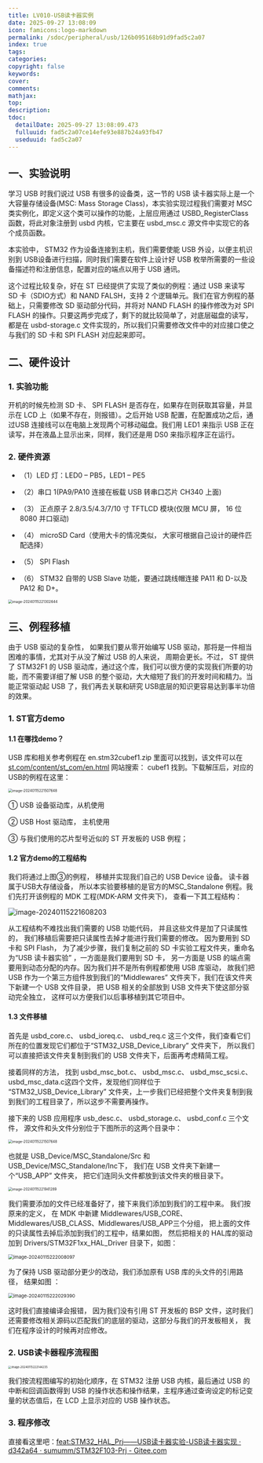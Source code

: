 ```yaml
---
title: LV010-USB读卡器实例
date: 2025-09-27 13:08:09
icon: famicons:logo-markdown
permalink: /sdoc/peripheral/usb/126b095168b91d9fad5c2a07
index: true
tags:
categories:
copyright: false
keywords:
cover:
comments:
mathjax:
top:
description:
tdoc:
  detailDate: 2025-09-27 13:08:09.473
  fulluuid: fad5c2a07ce14efe93e887b24a93fb47
  useduuid: fad5c2a07
---
```


<!-- more -->

## 一、实验说明

学习 USB 时我们说过 USB 有很多的设备类，这一节的 USB 读卡器实际上是一个大容量存储设备(MSC: Mass Storage Class)，本实验实现过程我们需要对 MSC 类实例化，即定义这个类可以操作的功能，上层应用通过 USBD_RegisterClass 函数，将此对象注册到 usbd 内核，它主要在 usbd_msc.c 源文件中实现它的各个成员函数。

本实验中， STM32 作为设备连接到主机，我们需要使能 USB 外设，以便主机识别到 USB设备进行扫描，同时我们需要在软件上设计好 USB 枚举所需要的一些设备描述符和注册信息，配置对应的端点以用于 USB 通讯。

这个过程比较复杂，好在 ST 已经提供了实现了类似的例程：通过 USB 来读写 SD 卡（SDIO方式）和 NAND FALSH，支持 2 个逻辑单元。我们在官方例程的基础上，只需要修改 SD 驱动部分代码，并将对 NAND FLASH 的操作修改为对 SPI FLASH 的操作。只要这两步完成了，剩下的就比较简单了，对底层磁盘的读写，都是在 usbd-storage.c 文件实现的，所以我们只需要修改文件中的对应接口使之与我们的 SD 卡和 SPI FLASH 对应起来即可。    

## 二、硬件设计

### 1. 实验功能

开机的时候先检测 SD 卡、 SPI FLASH 是否存在，如果存在则获取其容量，并显示在 LCD 上（如果不存在，则报错）。之后开始 USB 配置，在配置成功之后，通过USB 连接线可以在电脑上发现两个可移动磁盘。我们用 LED1 来指示 USB 正在读写，并在液晶上显示出来，同样，我们还是用 DS0 来指示程序正在运行。  

### 2. 硬件资源  

- （1）LED 灯：LED0 – PB5，LED1 – PE5

- （2）串口 1(PA9/PA10 连接在板载 USB 转串口芯片 CH340 上面)
- （3） 正点原子 2.8/3.5/4.3/7/10 寸 TFTLCD 模块(仅限 MCU 屏， 16 位 8080 并口驱动)
- （4） microSD Card（使用大卡的情况类似， 大家可根据自己设计的硬件匹配选择）
- （5） SPI Flash
- （6） STM32 自带的 USB Slave 功能，要通过跳线帽连接 PA11 和 D-以及 PA12 和 D+。  

<img src="./LV010-USB读卡器实例/img/image-20240115221302644.png" alt="image-20240115221302644" style="zoom:50%;" />

## 三、例程移植

由于 USB 驱动的复杂性， 如果我们要从零开始编写 USB 驱动，那将是一件相当困难的事情，尤其对于从没了解过 USB 的人来说， 周期会更长。不过， ST 提供了 STM32F1 的 USB 驱动库，通过这个库，我们可以很方便的实现我们所要的功能，而不需要详细了解 USB 的整个驱动，大大缩短了我们的开发时间和精力。当能正常驱动起 USB 了，我们再去关联和研究 USB底层的知识更容易达到事半功倍的效果。  

### 1. ST官方demo

#### 1.1 在哪找demo？

USB 库和相关参考例程在 en.stm32cubef1.zip 里面可以找到，该文件可以在 [st.com/content/st_com/en.html](https://www.st.com/content/st_com/en.html) 网站搜索： cubef1 找到。下载解压后，对应的USB的例程在这里：

<img src="./LV010-USB读卡器实例/img/image-20240115221507648.png" alt="image-20240115221507648" style="zoom:50%;" />

① USB 设备驱动库，从机使用

② USB Host 驱动库， 主机使用

③ 与我们使用的芯片型号近似的 ST 开发板的 USB 例程；  

#### 1.2 官方demo的工程结构

我们将通过上图③的例程， 移植并实现我们自己的 USB Device 设备。 读卡器属于USB大存储设备， 所以本实验要移植的是官方的MSC_Standalone 例程。我们先打开该例程的 MDK 工程(MDK-ARM 文件夹下)， 查看一下其工程结构：  

![image-20240115221608203](./LV010-USB读卡器实例/img/image-20240115221608203.png)

从工程结构不难找出我们需要的 USB 功能代码， 并且这些文件是加了只读属性的， 我们移植后需要把只读属性去掉才能进行我们需要的修改。 因为要用到 SD 卡和 SPI Flash， 为了减少步骤，我们复制之前的 SD 卡实验工程文件夹，重命名为“USB 读卡器实验” ，一方面是我们要用到 SD 卡， 另一方面是 USB 的端点需要用到动态分配的内存。因为我们并不是所有例程都使用 USB 库驱动， 故我们把 USB 作为一个第三方组件放到我们的“Middlewares” 文件夹下，我们在该文件夹下新建一个 USB 文件目录， 把 USB 相关的全部放到 USB 文件夹下使这部分驱动完全独立， 这样可以方便我们以后事移植到其它项目中。  

#### 1.3 文件移植

首先是 usbd_core.c、 usbd_ioreq.c、 usbd_req.c 这三个文件，我们查看它们所在的位置发现它们都位于“STM32_USB_Device_Library” 文件夹下， 所以我们可以直接把该文件夹复制到我们的 USB 文件夹下，后面再考虑精简工程。

接着同样的方法， 找到 usbd_msc_bot.c、 usbd_msc.c、 usbd_msc_scsi.c、 usbd_msc_data.c这四个文件，发现他们同样位于 “STM32_USB_Device_Library”  文件夹，上一步我们已经把整个文件夹复制到我到我们的工程目录了，所以这步不需要再操作。

接下来的 USB 应用程序 usb_desc.c、 usbd_storage.c、 usbd_conf.c 三个文件， 源文件和头文件分别位于下图所示的这两个目录中：

<img src="./LV010-USB读卡器实例/img/image-20240115221507648.png" alt="image-20240115221507648" style="zoom:50%;" />

也就是 USB_Device/MSC_Standalone/Src 和 USB_Device/MSC_Standalone/Inc下， 我们在 USB 文件夹下新建一个“USB_APP” 文件夹， 把它们连同头文件都放到该文件夹的根目录下。  

<img src="./LV010-USB读卡器实例/img/image-20240115221941289.png" alt="image-20240115221941289" style="zoom:50%;" />

我们需要添加的文件已经准备好了，接下来我们添加到我们的工程中来。 我们按原来的定义， 在 MDK 中新建 Middlewares/USB_CORE、Middlewares/USB_CLASS、Middlewares/USB_APP三个分组， 把上面的文件的只读属性去掉后添加到我们的工程中，结果如图， 然后把相关的 HAL库的驱动加到 Drivers/STM32F1xx_HAL_Driver 目录下，如图：

<img src="./LV010-USB读卡器实例/img/image-20240115222008097.png" alt="image-20240115222008097" style="zoom: 67%;" />

为了保持 USB 驱动部分更少的改动，我们添加原有 USB 库的头文件的引用路径， 结果如图 ：

<img src="./LV010-USB读卡器实例/img/image-20240115222029390.png" alt="image-20240115222029390" style="zoom: 67%;" />

这时我们直接编译会报错， 因为我们没有引用 ST 开发板的 BSP 文件，这时我们还需要修改相关源码以匹配我们的底层的驱动，这部分与我们的开发板相关， 我们在程序设计的时候再对应修改。  

### 2. USB读卡器程序流程图

<img src="./LV010-USB读卡器实例/img/image-20240115222144235.png" alt="image-20240115222144235" style="zoom: 40%;" />

我们按流程图编写的初始化顺序，在 STM32 注册 USB 内核，最后通过 USB 的中断和回调函数得到 USB 的操作状态和操作结果，主程序通过查询设定的标记变量的状态值后，在 LCD 上显示对应的 USB 操作状态。  

### 3. 程序修改

直接看这里吧：[feat:STM32_HAL_Prj——USB读卡器实验-USB读卡器实现 · d342a64 · sumumm/STM32F103-Prj - Gitee.com](https://gitee.com/sumumm/stm32f103-prj/commit/d342a648c808888ad3824f74f937b66a9f03d616)
